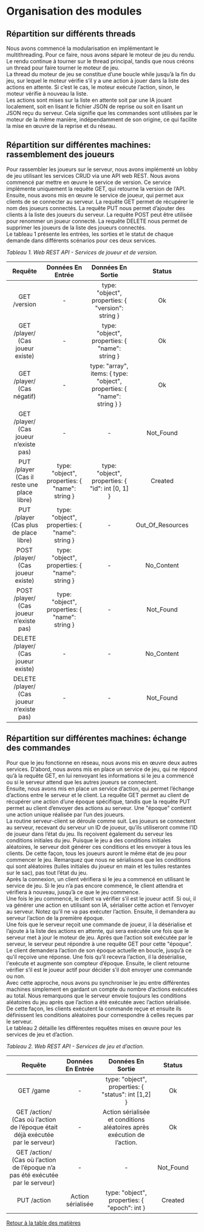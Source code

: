 # Organisation des modules
  
## Répartition sur différents threads 
   
  
Nous avons commencé la modularisation en implémentant le multithreading. Pour ce faire, nous avons séparé le moteur de jeu du rendu. Le rendu continue à tourner sur le thread principal, tandis que nous créons un thread pour faire tourner le moteur de jeu.  
La thread du moteur de jeu se constitue d’une boucle while jusqu’à la fin du jeu, sur lequel le moteur vérifie s’il y a une action à jouer dans la liste des actions en attente. Si c’est le cas, le moteur exécute l’action, sinon, le moteur vérifie à nouveau la liste.  
Les actions sont mises sur la liste en attente soit par une IA jouant localement, soit en lisant le fichier JSON de reprise ou soit en lisant un JSON reçu du serveur. Cela signifie que les commandes sont utilisées par le moteur de la même manière, indépendamment de son origine, ce qui facilite la mise en œuvre de la reprise et du réseau.  
  
  

## Répartition sur différentes machines: rassemblement des joueurs  
  
    
Pour rassembler les joueurs sur le serveur, nous avons implémenté un lobby de jeu utilisant les services CRUD via une API web REST. Nous avons commencé par mettre en œuvre le service de version. Ce service implémente uniquement la requête GET, qui retourne la version de l’API.  
Ensuite, nous avons mis en œuvre le service de joueur, qui permet aux clients de se connecter au serveur. La requête GET permet de récupérer le nom des joueurs connectés. La requête PUT nous permet d’ajouter des clients à la liste des joueurs du serveur. La requête POST peut être utilisée pour renommer un joueur connecté. La requête DELETE nous permet de supprimer les joueurs de la liste des joueurs connectés.  
Le tableau 1 présente les entrées, les sorties et le statut de chaque demande dans différents scénarios pour ces deux services.  
  
   
*Tableau 1. Web REST API - Services de joueur et de version.*
  
|                       Requête                       |                Données En Entrée                |                                 Données En Sortie                                 |      Status      |   |
|:---------------------------------------------------:|:-----------------------------------------------:|:---------------------------------------------------------------------------------:|:----------------:|---|
|                     GET /version                    |                        -                        | type: "object", properties: {   "version": string }                                |        Ok        |   |
|     GET /player/<id>   (Cas joueur <id> existe)     |                        -                        | type: "object", properties: {   "name": string }                                   |        Ok        |   |
|       GET /player/<id>      (Cas <id> négatif)      |                        -                        | type: "array", items: {   type: "object",   properties: {     "name": string   } } |        Ok        |   |
|   GET /player/<id>  (Cas joueur <id> n’existe pas)  |                        -                        |                                         -                                         |     Not_Found    |   |
|     PUT /player   (Cas il reste une place libre)    | type: "object", properties: {   "name": string } | type: "object", properties: {   "id": int [0, 1] }                                 |      Created     |   |
|       PUT /player   (Cas plus de place libre)       | type: "object", properties: {   "name": string } |                                         -                                         | Out_Of_Resources |   |
|     POST /player/<id>   (Cas joueur <id> existe)    | type: "object", properties: {   "name": string } |                                         -                                         |    No_Content    |   |
|  POST /player/<id>   (Cas joueur <id> n’existe pas) | type: "object", properties: {   "name": string } |                                         -                                         |     Not_Found    |   |
|    DELETE /player/<id>  (Cas joueur <id> existe)    |                        -                        |                                         -                                         |    No_Content    |   |
| DELETE /player/<id>  (Cas joueur <id> n’existe pas) |                        -                        |                                         -                                         |     Not_Found    |   |

  
   
##  Répartition sur différentes machines: échange des commandes  
  
  
Pour que le jeu fonctionne en réseau, nous avons mis en œuvre deux autres services. D’abord, nous avons mis en place un service de jeu, qui ne répond qu’à la requête GET, en lui renvoyant les informations si le jeu a commencé ou si le serveur attend que les autres joueurs se connectent.  
Ensuite, nous avons mis en place un service d’action, qui permet l’échange d’actions entre le serveur et le client. La requête GET permet au client de récupérer une action d’une époque spécifique, tandis que la requête PUT permet au client d’envoyer des actions au serveur. Une "époque" contient une action unique réalisée par l’un des joueurs.   
La routine serveur-client se déroule comme suit. Les joueurs se connectent au serveur, recevant du serveur un ID de joueur, qu’ils utiliseront comme l’ID de joueur dans l’état du jeu. Ils reçoivent également du serveur les conditions initiales du jeu. Puisque le jeu a des conditions initiales aléatoires, le serveur doit générer ces conditions et les envoyer à tous les clients. De cette façon, tous les joueurs auront le même état de jeu pour commencer le jeu. Remarquez que nous ne sérialisons que les conditions qui sont aléatoires (tuiles initiales du joueur en main et les tuiles restantes sur le sac), pas tout l’état du jeu.  
Après la connexion, un client vérifiera si le jeu a commencé en utilisant le service de jeu. Si le jeu n’a pas encore commencé, le client attendra et vérifiera à nouveau, jusqu’à ce que le jeu commence.  
Une fois le jeu commencé, le client va vérifier s’il est le joueur actif. Si oui, il va générer une action en utilisant son IA, sérialiser cette action et l’envoyer au serveur. Notez qu’il ne va pas exécuter l’action. Ensuite, il demandera au serveur l’action de la première époque.   
Une fois que le serveur reçoit une commande de joueur, il la désérialise et l’ajoute à la liste des actions en attente, qui sera exécutée une fois que le serveur met à jour le moteur de jeu. Après que l’action soit exécutée par le serveur, le serveur peut répondre à une requête GET pour cette "époque".  
Le client demandera l’action de son époque actuelle en boucle, jusqu’à ce qu’il reçoive une réponse. Une fois qu’il recevra l’action, il la désérialise, l'exécute et augmente son compteur d’époque. Ensuite, le client retourne vérifier s’il est le joueur actif pour décider s’il doit envoyer une commande ou non.  
Avec cette approche, nous avons pu synchroniser le jeu entre différentes machines simplement en gardant un compte du nombre d’actions exécutées au total. Nous remarquons que le serveur envoie toujours les conditions aléatoires du jeu après que l’action a été exécutée avec l’action sérialisée. De cette façon, les clients exécutent la commande reçue et ensuite ils définissent les conditions aléatoires pour correspondre à celles reçues par le serveur.  
Le tableau 2 détaille les différentes requêtes mises en œuvre pour les services de jeu et d’action.  
   
   
*Tableau 2. Web REST API - Services de jeu et d’action.*  
  
|                                         Requête                                          | Données En Entrée |                            Données En Sortie                            |   Status  |   |
|:----------------------------------------------------------------------------------------:|:-----------------:|:-----------------------------------------------------------------------:|:---------:|---|
|                                         GET /game                                        |         -         | type: "object", properties: {   "status": int [1,2] }                   |     Ok    |   |
|  GET /action/<id>  (Cas où l’action de l’époque <id> était déjà exécutée par le serveur) |         -         | Action sérialisée et conditions aléatoires après exécution de l’action. |     Ok    |   |
| GET /action/<id>  (Cas où l’action de l’époque <id> n’a pas été exécutée par le serveur) |         -         |                                    -                                    | Not_Found |   |
|                                        PUT /action                                       | Action sérialisée | type: "object", properties: {   "epoch": int  }                         |  Created  |   |
  
  
[Retour à la table des matières](../Rapport.md)
